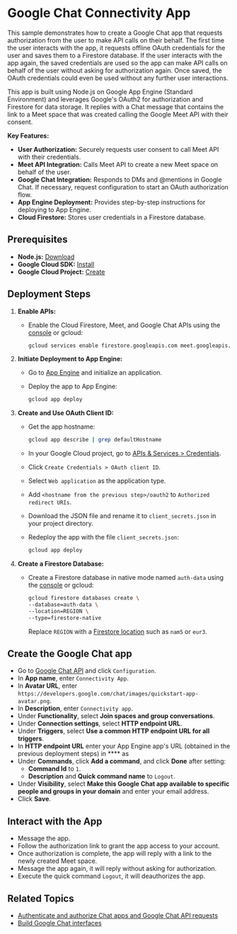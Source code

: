 # Google Chat Connectivity App

This sample demonstrates how to create a Google Chat app that requests
authorization from the user to make API calls on their behalf. The first
time the user interacts with the app, it requests offline OAuth credentials for the
user and saves them to a Firestore database. If the user interacts with the app
again, the saved credentials are used so the app can make API calls on behalf of the
user without asking for authorization again. Once saved, the OAuth credentials could
even be used without any further user interactions.

This app is built using Node.js on Google App Engine (Standard Environment) and
leverages Google's OAuth2 for authorization and Firestore for data storage. It
replies with a Chat message that contains the link to a Meet space that was created
calling the Google Meet API with their consent.

**Key Features:**

* **User Authorization:** Securely requests user consent to call Meet API with
  their credentials.
* **Meet API Integration:** Calls Meet API to create a new Meet space on behalf
  of the user.
* **Google Chat Integration:** Responds to DMs and @mentions in Google Chat. If
  necessary, request configuration to start an OAuth authorization flow.
* **App Engine Deployment:** Provides step-by-step instructions for deploying
  to App Engine.
* **Cloud Firestore:** Stores user credentials in a Firestore database.

## Prerequisites

* **Node.js:**  [Download](https://www.nodejs.org/)
* **Google Cloud SDK:**  [Install](https://cloud.google.com/sdk/docs/install)
* **Google Cloud Project:**  [Create](https://console.cloud.google.com/projectcreate)

##  Deployment Steps

1. **Enable APIs:**

   * Enable the Cloud Firestore, Meet, and Google Chat APIs using the
     [console](https://console.cloud.google.com/apis/enableflow?apiid=firestore.googleapis.com,meet.googleapis.com,chat.googleapis.com)
     or gcloud:

     ```bash
     gcloud services enable firestore.googleapis.com meet.googleapis.com chat.googleapis.com
     ```

1. **Initiate Deployment to App Engine:**

   * Go to [App Engine](https://console.cloud.google.com/appengine) and
     initialize an application.

   * Deploy the app to App Engine:

     ```bash
     gcloud app deploy
     ```

1. **Create and Use OAuth Client ID:**

   * Get the app hostname:

     ```bash
     gcloud app describe | grep defaultHostname
     ```

   * In your Google Cloud project, go to
     [APIs & Services > Credentials](https://console.cloud.google.com/apis/credentials).
   * Click `Create Credentials > OAuth client ID`.
   * Select `Web application` as the application type.
   * Add `<hostname from the previous step>/oauth2` to `Authorized redirect URIs`.
   * Download the JSON file and rename it to `client_secrets.json` in your
     project directory.
   * Redeploy the app with the file `client_secrets.json`:

     ```bash
     gcloud app deploy
     ```

1. **Create a Firestore Database:**

   *  Create a Firestore database in native mode named `auth-data` using the
      [console](https://console.cloud.google.com/firestore) or gcloud:

      ```bash
      gcloud firestore databases create \
      --database=auth-data \
      --location=REGION \
      --type=firestore-native
      ```

      Replace `REGION` with a
      [Firestore location](https://cloud.google.com/firestore/docs/locations#types)
      such as `nam5` or `eur3`.

## Create the Google Chat app

* Go to
  [Google Chat API](https://console.cloud.google.com/apis/api/chat.googleapis.com/hangouts-chat)
  and click `Configuration`.
* In **App name**, enter `Connectivity App`.
* In **Avatar URL**, enter `https://developers.google.com/chat/images/quickstart-app-avatar.png`.
* In **Description**, enter `Connectivity app`.
* Under **Functionality**, select **Join spaces and group conversations**.
* Under **Connection settings**, select **HTTP endpoint URL**.
* Under **Triggers**, select **Use a common HTTP endpoint URL for all triggers**.
* In **HTTP endpoint URL** enter your App Engine app's URL (obtained in the previous
  deployment steps) in **** as
* Under **Commands**, click **Add a command**, and click **Done** after setting:
    * **Command Id** to `1`.
    * **Description** and **Quick command name** to `Logout`.
* Under **Visibility**, select **Make this Google Chat app available to specific
  people and groups in your domain** and enter your email address.
* Click **Save**.

## Interact with the App

* Message the app.
* Follow the authorization link to grant the app access to your account.
* Once authorization is complete, the app will reply with a link to the newly
  created Meet space.
* Message the app again, it will reply without asking for authorization.
* Execute the quick command `Logout`, it will deauthorizes the app.

## Related Topics

* [Authenticate and authorize Chat apps and Google Chat API requests](https://developers.google.com/workspace/chat/authenticate-authorize)
* [Build Google Chat interfaces](https://developers.google.com/workspace/add-ons/chat/build)

